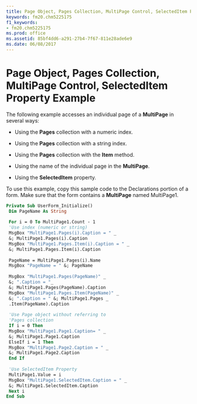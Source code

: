 ```yaml
---
title: Page Object, Pages Collection, MultiPage Control, SelectedItem Property Example
keywords: fm20.chm5225175
f1_keywords:
- fm20.chm5225175
ms.prod: office
ms.assetid: 85bf4dd6-a291-27b4-7f67-811e28ade6e9
ms.date: 06/08/2017
---
```



# Page Object, Pages Collection, MultiPage Control, SelectedItem Property Example

The following example accesses an individual page of a  **MultiPage** in several ways:



- Using the  **Pages** collection with a numeric index.
    
- Using the  **Pages** collection with a string index.
    
- Using the  **Pages** collection with the **Item** method.
    
- Using the name of the individual page in the  **MultiPage**.
    
- Using the  **SelectedItem** property.
    

To use this example, copy this sample code to the Declarations portion of a form. Make sure that the form contains a  **MultiPage** named MultiPage1.



```vb
Private Sub UserForm_Initialize() 
 Dim PageName As String 
 
 For i = 0 To MultiPage1.Count - 1 
 'Use index (numeric or string) 
 MsgBox "MultiPage1.Pages(i).Caption = " _ 
 &; MultiPage1.Pages(i).Caption 
 MsgBox "MultiPage1.Pages.Item(i).Caption = " _ 
 &; MultiPage1.Pages.Item(i).Caption 
 
 PageName = MultiPage1.Pages(i).Name 
 MsgBox "PageName = " &; PageName 
 
 MsgBox "MultiPage1.Pages(PageName)" _ 
 &; ".Caption = "_ 
 &; MultiPage1.Pages(PageName).Caption 
 MsgBox "MultiPage1.Pages.Item(PageName)" _ 
 &; ".Caption = " &; MultiPage1.Pages _ 
 .Item(PageName).Caption 
 
 'Use Page object without referring to 
 'Pages collection 
 If i = 0 Then 
 MsgBox "MultiPage1.Page1.Caption= " _ 
 &; MultiPage1.Page1.Caption 
 ElseIf i = 1 Then 
 MsgBox "MultiPage1.Page2.Caption = " _ 
 &; MultiPage1.Page2.Caption 
 End If 
 
 'Use SelectedItem Property 
 MultiPage1.Value = i 
 MsgBox "MultiPage1.SelectedItem.Caption = " _ 
 &; MultiPage1.SelectedItem.Caption 
 Next i 
End Sub
```


